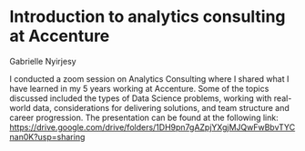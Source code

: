 # Introduction to analytics consulting at Accenture

Gabrielle Nyirjesy

I conducted a zoom session on Analytics Consulting where I shared what I have learned in my 5 years working at Accenture. Some of the topics discussed included the types of Data Science problems, working with real-world data, considerations for delivering solutions, and team structure and career progression. The presentation can be found at the following link: https://drive.google.com/drive/folders/1DH9pn7gAZpjYXgjMJQwFwBbvTYCnan0K?usp=sharing
